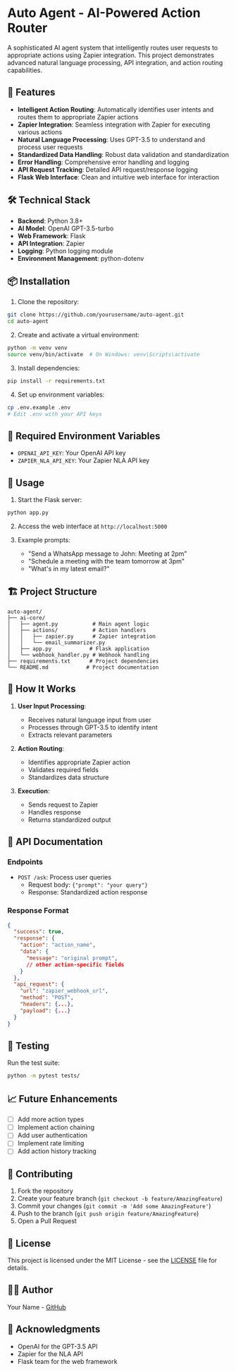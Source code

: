 # Auto Agent - AI-Powered Action Router

A sophisticated AI agent system that intelligently routes user requests to appropriate actions using Zapier integration. This project demonstrates advanced natural language processing, API integration, and action routing capabilities.

## 🚀 Features

- **Intelligent Action Routing**: Automatically identifies user intents and routes them to appropriate Zapier actions
- **Zapier Integration**: Seamless integration with Zapier for executing various actions
- **Natural Language Processing**: Uses GPT-3.5 to understand and process user requests
- **Standardized Data Handling**: Robust data validation and standardization
- **Error Handling**: Comprehensive error handling and logging
- **API Request Tracking**: Detailed API request/response logging
- **Flask Web Interface**: Clean and intuitive web interface for interaction

## 🛠️ Technical Stack

- **Backend**: Python 3.8+
- **AI Model**: OpenAI GPT-3.5-turbo
- **Web Framework**: Flask
- **API Integration**: Zapier
- **Logging**: Python logging module
- **Environment Management**: python-dotenv

## 📦 Installation

1. Clone the repository:
```bash
git clone https://github.com/yourusername/auto-agent.git
cd auto-agent
```

2. Create and activate a virtual environment:
```bash
python -m venv venv
source venv/bin/activate  # On Windows: venv\Scripts\activate
```

3. Install dependencies:
```bash
pip install -r requirements.txt
```

4. Set up environment variables:
```bash
cp .env.example .env
# Edit .env with your API keys
```

## 🔑 Required Environment Variables

- `OPENAI_API_KEY`: Your OpenAI API key
- `ZAPIER_NLA_API_KEY`: Your Zapier NLA API key

## 🎯 Usage

1. Start the Flask server:
```bash
python app.py
```

2. Access the web interface at `http://localhost:5000`

3. Example prompts:
   - "Send a WhatsApp message to John: Meeting at 2pm"
   - "Schedule a meeting with the team tomorrow at 3pm"
   - "What's in my latest email?"

## 🏗️ Project Structure

```
auto-agent/
├── ai-core/
│   ├── agent.py           # Main agent logic
│   ├── actions/           # Action handlers
│   │   ├── zapier.py      # Zapier integration
│   │   └── email_summarizer.py
│   ├── app.py            # Flask application
│   └── webhook_handler.py # Webhook handling
├── requirements.txt      # Project dependencies
└── README.md            # Project documentation
```

## 🤖 How It Works

1. **User Input Processing**:
   - Receives natural language input from user
   - Processes through GPT-3.5 to identify intent
   - Extracts relevant parameters

2. **Action Routing**:
   - Identifies appropriate Zapier action
   - Validates required fields
   - Standardizes data structure

3. **Execution**:
   - Sends request to Zapier
   - Handles response
   - Returns standardized output

## 📝 API Documentation

### Endpoints

- `POST /ask`: Process user queries
  - Request body: `{"prompt": "your query"}`
  - Response: Standardized action response

### Response Format

```json
{
  "success": true,
  "response": {
    "action": "action_name",
    "data": {
      "message": "original prompt",
      // other action-specific fields
    }
  },
  "api_request": {
    "url": "zapier_webhook_url",
    "method": "POST",
    "headers": {...},
    "payload": {...}
  }
}
```

## 🧪 Testing

Run the test suite:
```bash
python -m pytest tests/
```

## 📈 Future Enhancements

- [ ] Add more action types
- [ ] Implement action chaining
- [ ] Add user authentication
- [ ] Implement rate limiting
- [ ] Add action history tracking

## 🤝 Contributing

1. Fork the repository
2. Create your feature branch (`git checkout -b feature/AmazingFeature`)
3. Commit your changes (`git commit -m 'Add some AmazingFeature'`)
4. Push to the branch (`git push origin feature/AmazingFeature`)
5. Open a Pull Request

## 📄 License

This project is licensed under the MIT License - see the [LICENSE](LICENSE) file for details.

## 👨‍💻 Author

Your Name - [GitHub](https://github.com/yourusername)

## 🙏 Acknowledgments

- OpenAI for the GPT-3.5 API
- Zapier for the NLA API
- Flask team for the web framework
